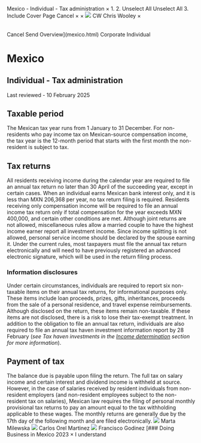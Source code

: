 Mexico - Individual - Tax administration
×
1.
2.
Unselect All
Unselect All
3.
Include Cover Page
Cancel
×
×
![](-/media/world-wide-tax-summaries/attachments/global---chris-wooley.ashx%3Frev=ac5e5f3223b34096b1afc2a6009c7320&revision=ac5e5f32-23b3-4096-b1af-c2a6009c7320&hash=859B7ADC84DC2CBEC9760E9E6EE7DE6D0A8BFCDF)
CW
Chris Wooley
×
######
Cancel
Send
Overview](mexico.html)
Corporate
Individual
# Mexico
## Individual - Tax administration
Last reviewed - 10 February 2025
## Taxable period
The Mexican tax year runs from 1 January to 31 December. For non-residents who pay income tax on Mexican-source compensation income, the tax year is the 12-month period that starts with the first month the non-resident is subject to tax.
## Tax returns
All residents receiving income during the calendar year are required to file an annual tax return no later than 30 April of the succeeding year, except in certain cases. When an individual earns Mexican bank interest only, and it is less than MXN 206,368 per year, no tax return filing is required. Residents receiving only compensation income will be required to file an annual income tax return only if total compensation for the year exceeds MXN 400,000, and certain other conditions are met.
Although joint returns are not allowed, miscellaneous rules allow a married couple to have the highest income earner report all investment income. Since income splitting is not allowed, personal service income should be declared by the spouse earning it.
Under the current rules, most taxpayers must file the annual tax return electronically and will need to have previously registered an advanced electronic signature, which will be used in the return filing process.
### Information disclosures
Under certain circumstances, individuals are required to report six non-taxable items on their annual tax returns, for informational purposes only. These items include loan proceeds, prizes, gifts, inheritances, proceeds from the sale of a personal residence, and travel expense reimbursements. Although disclosed on the return, these items remain non-taxable. If these items are not disclosed, there is a risk to lose their tax-exempt treatment.
In addition to the obligation to file an annual tax return, individuals are also required to file an annual tax haven investment information report by 28 February (*see Tax haven investments in the [Income determination](mexico/individual/income-determination.html)* *section for more information*).
## Payment of tax
The balance due is payable upon filing the return. The full tax on salary income and certain interest and dividend income is withheld at source. However, in the case of salaries received by resident individuals from non-resident employers (and non-resident employees subject to the non-resident tax on salaries), Mexican law requires the filing of personal monthly provisional tax returns to pay an amount equal to the tax withholding applicable to these wages. The monthly returns are generally due by the 17th day of the following month and are filed electronically.
![](-/media/world-wide-tax-summaries/mexicomarta-milewskamexico--marta-milewskajpg20221018094145043.ashx%3Frev=e5b38e6f49714b7abfea5a9b3b9f2a97&revision=e5b38e6f-4971-4b7a-bfea-5a9b3b9f2a97&hash=B66605D7D13AEE3FA1696B764B400DEC204270C8)
Marta Milewska
![](-/media/world-wide-tax-summaries/mexicocarlos-orel-martinezmexico--carlos-orel-martinezjpg20220105114032112.ashx%3Frev=218cf6ba3b0449b8a1811d8fbdf77ce1&revision=218cf6ba-3b04-49b8-a181-1d8fbdf77ce1&hash=4EED2D2AD842DF356785FA1D5F66827EEEA6B70F)
Carlos Orel Martinez
![](-/media/world-wide-tax-summaries/mexicofrancisco-godinezmexico--francisco-godinezjpg20220105114355746.ashx%3Frev=5a2ea2112c20417db99c94147bc8cba1&revision=5a2ea211-2c20-417d-b99c-94147bc8cba1&hash=B5400846B829B464F95DE09C9257968FDFB9C165)
Francisco Godinez
[### Doing Business in Mexico 2023
×
I understand